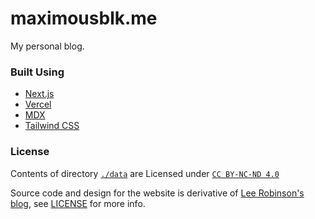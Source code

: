 # maximousblk.me

My personal blog.

### Built Using

- [Next.js](https://nextjs.org/)
- [Vercel](https://vercel.com)
- [MDX](https://github.com/mdx-js/mdx)
- [Tailwind CSS](https://tailwindcss.com/)

### License

Contents of directory [`./data`](./data) are Licensed under [`CC BY-NC-ND 4.0`](./data/LICENSE)

Source code and design for the website is derivative of [Lee Robinson's blog](https://leerob.io), see [LICENSE](./LICENSE) for more info.
